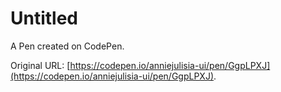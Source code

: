 # Untitled

A Pen created on CodePen.

Original URL: [https://codepen.io/anniejulisia-ui/pen/GgpLPXJ](https://codepen.io/anniejulisia-ui/pen/GgpLPXJ).

